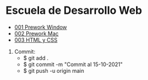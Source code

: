 # Escuela de Desarrollo Web

+ [001 Prework Window](001-Prework-Windows\apuntes001.md)
+ [002 Prework Mac](002-Prework-Mac\apuntes002.md)
+ [003 HTML y CSS](003-HTML-y-CSS\apuntes003.md)


1. Commit:
    + $ git add .
    + $ git commit -m "Commit al 15-10-2021"
    + $ git push -u origin main
